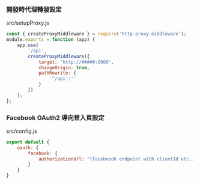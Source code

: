 
### 開發時代理轉發設定
src/setupProxy.js
```javascript
const { createProxyMiddleware } = require('http-proxy-middleware');
module.exports = function (app) {
    app.use(
        '/api',
        createProxyMiddleware({
            target: 'http://#####:OOOO',
            changeOrigin: true,
            pathRewrite: {
                '^/api':'' 
            }
        })
    );
};
```
### Facebook OAuth2 導向登入頁設定
src/config.js
```javascript
export default {
    oauth: {
        facebook: {
            authorizationUrl: "{facebnook endpoint with clientId etc...}",
        }
    }
}
```
